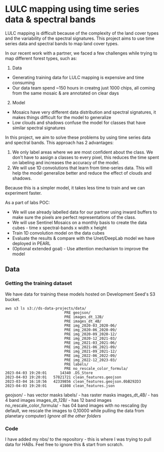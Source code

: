 # LULC mapping using time series data & spectral bands

LULC mapping is difficult because of the complexity of the land cover types and the variability of the spectral signatures. This project aims to use time series data and spectral bands to map land cover types. 

In our recent work with a partner, we faced a few challenges while trying to map different forest types, such as:

1. Data
- Generating training data for LULC mapping is expensive and time consuming
- Our data team spend ~150 hours in creatng just 1000 chips, all coming from the same mosaic & are annotated on clear days

2. Model
- Mosaics have very different data distribution and spectral signatures, it makes things difficult for the model to generalize
- Low clouds and shadows confuse the model for classes that have similar spectral signatures

In this project, we aim to solve these problems by using time series data and spectral bands. This approach has 2 advantages:
1. We only label areas where we are most confident about the class. We don't have to aasign a classes to every pixel, this reduces the time spent on labeling and increases the accuracy of the model.
2. We will use 1D convolutions that learn from time-series data. This will help the model generalize better and reduce the effect of clouds and shadows.

Because this is a simpler model, it takes less time to train and we can experiment faster.

As a part of labs POC:
- We will use already labelled data for our partner using inward buffers to make sure the pixels are perfect representations of the class.
- We will use Sentinel Mosaics on a monthly basis to create the data cubes - time x spectral-bands x width x height
- Train 1D convolution model on the data cubes
- Evaluate the results & compare with the Unet/DeepLab model we have deployed in PEARL
- (Optional extended goal) - Use attention mechanism to improve the model

## Data

### Getting the training dataset

We have data for training these models hosted on Development Seed's S3 bucket.

```
aws s3 ls s3://ds-data-projects/data/
                           PRE geojson/
                           PRE images_dt_12B/
                           PRE images_dt_4B/
                           PRE img_2020-03_2020-06/
                           PRE img_2020-06_2020-09/
                           PRE img_2020-09_2020-12/
                           PRE img_2020-12_2021-03/
                           PRE img_2021-03_2021-06/
                           PRE img_2021-06_2021-09/
                           PRE img_2021-09_2021-12/
                           PRE img_2022-06_2022-09/
                           PRE img_2022-12_2023-03/
                           PRE labels/
                           PRE no_rescale_color_formula/
2023-04-03 19:20:01      14340 .DS_Store
2023-04-03 19:20:01   57821721 clean_features.geojson
2023-03-04 16:10:56   42339856 clean_features.geojson.0bB292D3
2023-04-03 19:20:01      41808 clean_features.json
```

geojson/ - has vector masks
labels/ - has raster masks
images_dt_4B/ - has 4 band images
images_dt_12B/ - has 12 band images
no_rescale_color_formula/ - has 04 band images with no rescaling (by default, we rescale the images to 0,10000 while pulling the data from planetary computer)
*Ignore all the other folders*


### Code

I have added my nbs/ to the repository - this is where I was trying to pull data for HABs. Feel free to ignore this & start from scratch.




